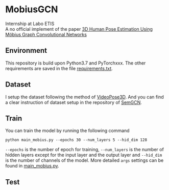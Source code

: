 # MobiusGCN
Internship at Labo ETIS  
A no official implement of the paper [3D Human Pose Estimation Using Möbius Graph Convolutional Networks](https://arxiv.org/pdf/2203.10554.pdf)
## Environment
This repository is build upon Python3.7 and PyTorchxxx. The other requirements are saved in the file [requirements.txt](https://github.com/paparazzi-z/MobiusGCN/blob/main/requirements.txt).
## Dataset
I setup the dataset following the method of [VideoPose3D](https://github.com/facebookresearch/VideoPose3D). And you can find a clear instruction of dataset setup in the repository of [SemGCN](https://github.com/garyzhao/SemGCN/blob/master/data/README.md).
## Train
You can train the model by running the following command  

    python main_mobius.py --epochs 30 --num_layers 5 --hid_dim 128
`--epochs` is the number of epoch for training, `--num_layers` is the number of hidden layers except for the input layer and the output layer and `--hid_dim` is the number of channels of the model. More detailed `args` settings can be found in [main_mobius.py](https://github.com/paparazzi-z/MobiusGCN/blob/main/main_mobius.py).
## Test
